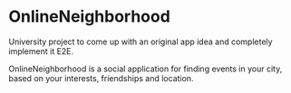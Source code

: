 # OnlineNeighborhood

University project to come up with an original app idea and completely implement it E2E. 

OnlineNeighborhood is a social application for finding events in your city, based on your interests, friendships and location. 
